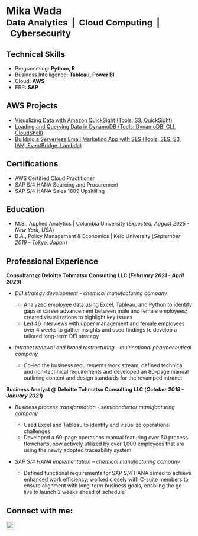 # Mika Wada  </br><sub>Data Analytics&nbsp;&nbsp;|&nbsp;&nbsp;Cloud Computing&nbsp;&nbsp;|&nbsp;&nbsp;Cybersecurity</sub>

## Technical Skills
- Programming: **Python, R**
- Business Intelligence: **Tableau, Power BI**
- Cloud: **AWS**
- ERP: **SAP**

## AWS Projects
- [Visualizing Data with Amazon QuickSight (Tools: S3, QuickSight)](https://github.com/mikawada/analytics-quicksight)
- [Loading and Querying Data in DynamoDB (Tools: DynamoDB, CLI, CloudShell)](https://github.com/mikawada/databases-dynamodb)
- [Building a Serverless Email Marketing App with SES (Tools: SES, S3, IAM, EventBridge, Lambda)](https://github.com/mikawada/email-ses)

## Certifications
- AWS Certified Cloud Practitioner
- SAP S/4 HANA Sourcing and Procurement
- SAP S/4 HANA Sales 1809 Upskilling

## Education						       		
- M.S., Applied Analytics	| Columbia University (_Expected: August 2025 - New York, USA_)	 			        		
- B.A., Policy Management & Economics | Keio University (_September 2019 - Tokyo, Japan_)

## Professional Experience
**Consultant @ Deloitte Tohmatsu Consulting LLC (_February 2021 - April 2023_)**
- _DEI strategy development - chemical manufacturing company_
  - Analyzed employee data using Excel, Tableau, and Python to identify gaps in career advancement between male and female employees; created visualizations to highlight key issues
  - Led 46 interviews with upper management and female employees over 4 weeks to gather insights and used findings to develop a tailored long-term DEI strategy
 
- _Intranet renewal and brand restructuring - multinational pharmaceutical company_
  - Co-led the business requirements work stream; defined technical and non-technical requirements and developed an 80-page manual outlining content and design standards for the revamped intranet
    
**Business Analyst @ Deloitte Tohmatsu Consulting LLC (_October 2019 - January 2021_)**
- _Business process transformation - semiconductor manufacturing company_
  - Used Excel and Tableau to identify and visualize operational challenges
  - Developed a 60-page operations manual featuring over 50 process flowcharts, now actively utilized by over 1,000 employees that are using the newly adopted traceability system
 
- _SAP S/4 HANA implementation – chemical manufacturing company_
  - Defined functional requirements for SAP S/4 HANA aimed to achieve enhanced work efficiency; worked closely with C-suite members to ensure alignment with long-term business goals, enabling the go-live to launch 2 weeks ahead of schedule

## Connect with me:

[<img align="left" alt="JoshMadakor | LinkedIn" width="22px" src="https://cdn.jsdelivr.net/npm/simple-icons@v3/icons/linkedin.svg" />][linkedin]

[linkedin]: https://www.linkedin.com/in/mika-tina-wada/
